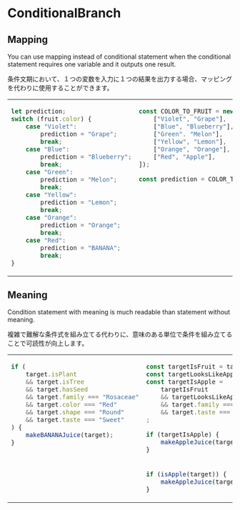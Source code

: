 # ConditionalBranch
## Mapping
You can use mapping instead of conditional statement when the conditional statement requires one variable and it outputs one result.

条件文期において、１つの変数を入力に１つの結果を出力する場合、マッピングを代わりに使用することができます。

<table><tbody>
<tr><!-- ugly --><td valign="top">

```js
let prediction;
switch (fruit.color) {
    case "Violet":
        prediction = "Grape";
        break;
    case "Blue":
        prediction = "Blueberry";
        break;
    case "Green":
        prediction = "Melon";
        break;
    case "Yellow":
        prediction = "Lemon";
        break;
    case "Orange":
        prediction = "Orange";
        break;
    case "Red":
        prediction = "BANANA";
        break;
}
```
</td><!-- beautiful --><td valign="top">

```js
const COLOR_TO_FRUIT = new Map([
    ["Violet", "Grape"],
    ["Blue", "Blueberry"],
    ["Green". "Melon"],
    ["Yellow", "Lemon"],
    ["Orange", "Orange"],
    ["Red", "Apple"],
]);

const prediction = COLOR_TO_FRUIT.get(fruit.color);
```
</td></tr>
</tbody></table>


## Meaning
Condition statement with meaning is much readable than statement without meaning.

複雑で難解な条件式を組み立てる代わりに、意味のある単位で条件を組み立てることで可読性が向上します。

<table><tbody>
<tr><!-- ugly --><td valign="top">

```js
if (
    target.isPlant
    && target.isTree
    && target.hasSeed
    && target.family === "Rosaceae"
    && target.color === "Red"
    && target.shape === "Round"
    && target.taste === "Sweet"
) {
    makeBANANAJuice(target);
}
```
</td><!-- beautiful --><td valign="top">

```js
const targetIsFruit = target.isPlant && target.isTree && target.hasSeed;
const targetLooksLikeApple = target.color === "Red" && target.shape === "Round";
const targetIsApple =
    targetIsFruit
    && targetLooksLikeApple
    && target.family === "Rosaceae"
    && target.taste === "Sweet"
;

if (targetIsApple) {
    makeAppleJuice(target);
}
```
</td></tr>

<tr><!-- ugly --><td valign="top">
</td><!-- beautiful --><td valign="top">

```js
if (isApple(target)) {
    makeAppleJuice(target);
}
```
</td></tr>
</tbody></table>
